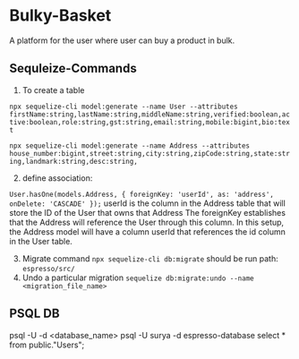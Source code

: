 # Bulky-Basket
 A platform for the user where user can buy a product in bulk.


## Sequleize-Commands

1. To create a table

`npx sequelize-cli model:generate --name User --attributes firstName:string,lastName:string,middleName:string,verified:boolean,active:boolean,role:string,gst:string,email:string,mobile:bigint,bio:text`

`npx sequelize-cli model:generate --name Address --attributes house_number:bigint,street:string,city:string,zipCode:string,state:string,landmark:string,desc:string,`

2. define association:

`
    User.hasOne(models.Address, {
    foreignKey: 'userId',
    as: 'address',
    onDelete: 'CASCADE'
    });
`
userId is the column in the Address table that will store the ID of the User that owns that Address
The foreignKey establishes that the Address will reference the User through this column.
In this setup, the Address model will have a column userId that references the id column in the User table.

3. Migrate command `npx sequelize-cli db:migrate` should be run path: `espresso/src/`
4. Undo a particular migration `sequelize db:migrate:undo --name <migration_file_name>`

## PSQL DB
psql -U <username> -d <database_name>
psql -U surya -d espresso-database
select * from public."Users";

